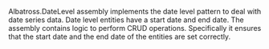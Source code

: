 Albatross.DateLevel assembly implements the date level pattern to deal with date series data.  Date level entities have a start date and end date.  The assembly contains logic to perform CRUD operations.  Specifically it ensures that the start date and the end date of the entities are set correctly.